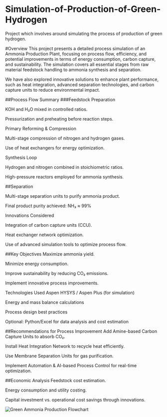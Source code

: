 # Simulation-of-Production-of-Green-Hydrogen
Project which involves around simulating the process of production of green hydrogen.

#Overview
This project presents a detailed process simulation of an Ammonia Production Plant, focusing on process flow, efficiency, and potential improvements in terms of energy consumption, carbon capture, and sustainability. The simulation covers all essential stages from raw material feedstock handling to ammonia synthesis and separation.

We have also explored innovative solutions to enhance plant performance, such as heat integration, advanced separation technologies, and carbon capture units to reduce environmental impact.

##Process Flow Summary
###Feedstock Preparation

KOH and H₂O mixed in controlled ratios.

Pressurization and preheating before reaction steps.

Primary Reforming & Compression

Multi-stage compression of nitrogen and hydrogen gases.

Use of heat exchangers for energy optimization.

Synthesis Loop

Hydrogen and nitrogen combined in stoichiometric ratios.

High-pressure reactors employed for ammonia synthesis.

##Separation

Multi-stage separation units to purify ammonia product.

Final product purity achieved: NH₃ ≈ 99%

Innovations Considered

Integration of carbon capture units (CCU).

Heat exchanger network optimization.

Use of advanced simulation tools to optimize process flow.

##Key Objectives
Maximize ammonia yield.

Minimize energy consumption.

Improve sustainability by reducing CO₂ emissions.

Implement innovative process improvements.

Technologies Used
Aspen HYSYS / Aspen Plus (for simulation)

Energy and mass balance calculations

Process design best practices

Optional: Python/Excel for data analysis and cost estimation

##Recommendations for Process Improvement
Add Amine-based Carbon Capture Units to absorb CO₂.

Install Heat Integration Network to recycle heat efficiently.

Use Membrane Separation Units for gas purification.

Implement Automation & AI-based Process Control for real-time optimization.

##Economic Analysis
Feedstock cost estimation.

Energy consumption and utility costing.

Capital investment vs. operational cost savings through innovations.

![Green Ammonia Production Flowchart](C:\Users\hp\Pictures\Screenshots/flowdiagram.png)

